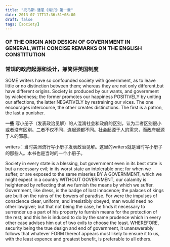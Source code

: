 ```yaml
---
title: "托马斯·潘恩《常识》第一章"
date: 2013-07-17T17:36:51+08:00
draft: false
tags: [society]
---
```

### OF THE ORIGIN AND DESIGN OF GOVERNMENT IN GENERAL,WITH CONCISE REMARKS ON THE ENGLISH CONSTITUTION

### 常规的政府起源和设计，兼简评英国制度

<!--more-->

SOME writers have so confounded society with government, as to leave little or no distinction between them; whereas they are not only different,but have different origins. Society is produced by our wants, and government by wickedness; the former promotes our happiness POSITIVELY by uniting our affections, the latter NEGATIVELY by restraining our vices. The one encourages intercourse, the other creates distinctions. The first is a patron, the last a punisher.

__一些__ 写小册子（发表政治见解）的人混淆社会和政府的区别，认为二者区别很小或者没有区别。二者不仅不同，连起源都不同。社会起源于人的需求，而政府起源于人的邪恶。

writers：当时美洲流行写小册子发表政治见解。这里的writers就是当时写小册子的那些人。本书也是当时的一个小册子。

Society in every state is a blessing, but government even in its best state is
but a necessary evil; in its worst state an intolerable one; for when we
suffer, or are exposed to the same miseries BY A GOVERNMENT, which
we might expect in a country WITHOUT GOVERNMENT, our calamity is
heightened by reflecting that we furnish the means by which we suffer.
Government, like dress, is the badge of lost innocence; the palaces of kings
are built on the ruins of the bowers of paradise. For were the impulses of
conscience clear, uniform, and irresistibly obeyed, man would need no
other lawgiver; but that not being the case, he finds it necessary to
surrender up a part of his property to furnish means for the protection of the
rest; and this he is induced to do by the same prudence which in every other
case advises him out of two evils to choose the least. WHEREFORE,
security being the true design and end of government, it unanswerably
follows that whatever FORM thereof appears most likely to ensure it to us,
with the least expence and greatest benefit, is preferable to all others.
